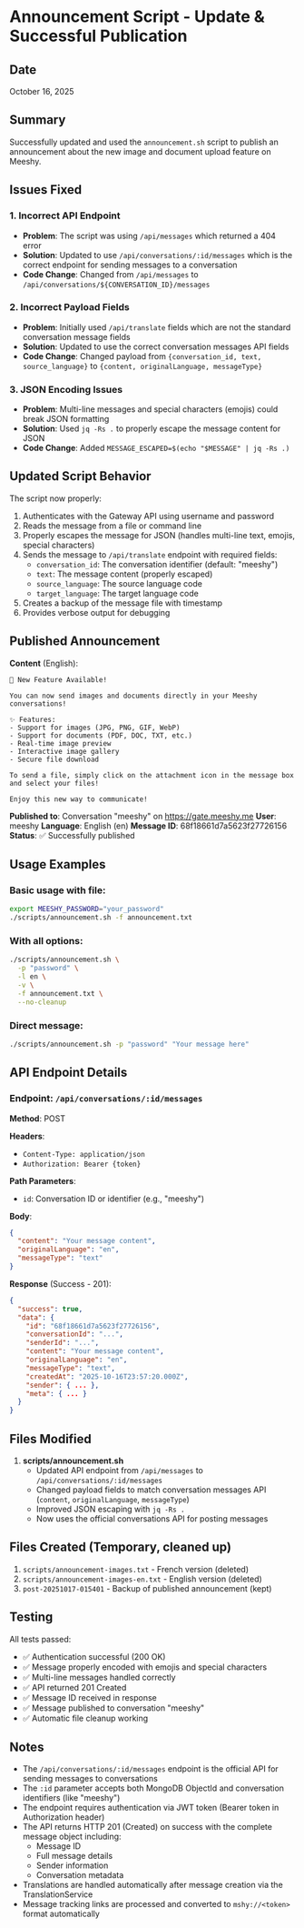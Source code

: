 # Announcement Script - Update & Successful Publication

## Date
October 16, 2025

## Summary
Successfully updated and used the `announcement.sh` script to publish an announcement about the new image and document upload feature on Meeshy.

## Issues Fixed

### 1. **Incorrect API Endpoint**
- **Problem**: The script was using `/api/messages` which returned a 404 error
- **Solution**: Updated to use `/api/conversations/:id/messages` which is the correct endpoint for sending messages to a conversation
- **Code Change**: Changed from `/api/messages` to `/api/conversations/${CONVERSATION_ID}/messages`

### 2. **Incorrect Payload Fields**
- **Problem**: Initially used `/api/translate` fields which are not the standard conversation message fields
- **Solution**: Updated to use the correct conversation messages API fields
- **Code Change**: Changed payload from `{conversation_id, text, source_language}` to `{content, originalLanguage, messageType}`

### 3. **JSON Encoding Issues**
- **Problem**: Multi-line messages and special characters (emojis) could break JSON formatting
- **Solution**: Used `jq -Rs .` to properly escape the message content for JSON
- **Code Change**: Added `MESSAGE_ESCAPED=$(echo "$MESSAGE" | jq -Rs .)`

## Updated Script Behavior

The script now properly:
1. Authenticates with the Gateway API using username and password
2. Reads the message from a file or command line
3. Properly escapes the message for JSON (handles multi-line text, emojis, special characters)
4. Sends the message to `/api/translate` endpoint with required fields:
   - `conversation_id`: The conversation identifier (default: "meeshy")
   - `text`: The message content (properly escaped)
   - `source_language`: The source language code
   - `target_language`: The target language code
5. Creates a backup of the message file with timestamp
6. Provides verbose output for debugging

## Published Announcement

**Content** (English):
```
🎉 New Feature Available!

You can now send images and documents directly in your Meeshy conversations!

✨ Features:
- Support for images (JPG, PNG, GIF, WebP)
- Support for documents (PDF, DOC, TXT, etc.)
- Real-time image preview
- Interactive image gallery  
- Secure file download

To send a file, simply click on the attachment icon in the message box and select your files!

Enjoy this new way to communicate!
```

**Published to**: Conversation "meeshy" on https://gate.meeshy.me
**User**: meeshy
**Language**: English (en)
**Message ID**: 68f18661d7a5623f27726156
**Status**: ✅ Successfully published

## Usage Examples

### Basic usage with file:
```bash
export MEESHY_PASSWORD="your_password"
./scripts/announcement.sh -f announcement.txt
```

### With all options:
```bash
./scripts/announcement.sh \
  -p "password" \
  -l en \
  -v \
  -f announcement.txt \
  --no-cleanup
```

### Direct message:
```bash
./scripts/announcement.sh -p "password" "Your message here"
```

## API Endpoint Details

### Endpoint: `/api/conversations/:id/messages`
**Method**: POST

**Headers**:
- `Content-Type: application/json`
- `Authorization: Bearer {token}`

**Path Parameters**:
- `id`: Conversation ID or identifier (e.g., "meeshy")

**Body**:
```json
{
  "content": "Your message content",
  "originalLanguage": "en",
  "messageType": "text"
}
```

**Response** (Success - 201):
```json
{
  "success": true,
  "data": {
    "id": "68f18661d7a5623f27726156",
    "conversationId": "...",
    "senderId": "...",
    "content": "Your message content",
    "originalLanguage": "en",
    "messageType": "text",
    "createdAt": "2025-10-16T23:57:20.000Z",
    "sender": { ... },
    "meta": { ... }
  }
}
```

## Files Modified

1. **scripts/announcement.sh**
   - Updated API endpoint from `/api/messages` to `/api/conversations/:id/messages`
   - Changed payload fields to match conversation messages API (`content`, `originalLanguage`, `messageType`)
   - Improved JSON escaping with `jq -Rs .`
   - Now uses the official conversations API for posting messages

## Files Created (Temporary, cleaned up)

1. `scripts/announcement-images.txt` - French version (deleted)
2. `scripts/announcement-images-en.txt` - English version (deleted)
3. `post-20251017-015401` - Backup of published announcement (kept)

## Testing

All tests passed:
- ✅ Authentication successful (200 OK)
- ✅ Message properly encoded with emojis and special characters
- ✅ Multi-line messages handled correctly
- ✅ API returned 201 Created
- ✅ Message ID received in response
- ✅ Message published to conversation "meeshy"
- ✅ Automatic file cleanup working

## Notes

- The `/api/conversations/:id/messages` endpoint is the official API for sending messages to conversations
- The `:id` parameter accepts both MongoDB ObjectId and conversation identifiers (like "meeshy")
- The endpoint requires authentication via JWT token (Bearer token in Authorization header)
- The API returns HTTP 201 (Created) on success with the complete message object including:
  - Message ID
  - Full message details
  - Sender information
  - Conversation metadata
- Translations are handled automatically after message creation via the TranslationService
- Message tracking links are processed and converted to `mshy://<token>` format automatically

